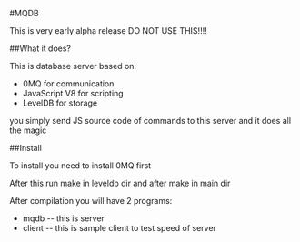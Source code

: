 #MQDB

This is very early alpha release DO NOT USE THIS!!!!

##What it does?

This is database server based on: 
* 0MQ for communication
* JavaScript V8 for scripting
* LevelDB for storage

you simply send JS source code of commands to this server and it does all the magic


##Install

To install you need to install 0MQ first

After this run make in leveldb dir
and after make in main dir

After compilation you will have 2 programs:
* mqdb -- this is server
* client -- this is sample client to test speed of server



